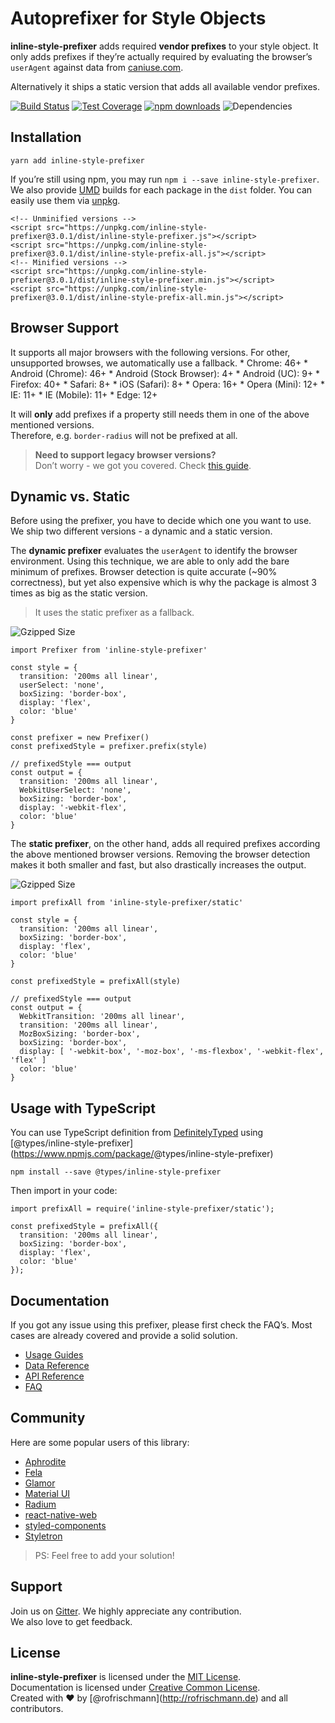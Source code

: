 Autoprefixer for Style Objects
==============================

**inline-style-prefixer** adds required **vendor prefixes** to your style object. It only adds prefixes if they’re actually required by evaluating the browser’s `userAgent` against data from [caniuse.com](http://caniuse.com/).  

Alternatively it ships a static version that adds all available vendor prefixes.

[![Build Status](https://travis-ci.org/rofrischmann/inline-style-prefixer.svg)](https://travis-ci.org/rofrischmann/inline-style-prefixer) [![Test Coverage](https://codeclimate.com/github/rofrischmann/inline-style-prefixer/badges/coverage.svg)](https://codeclimate.com/github/rofrischmann/inline-style-prefixer/coverage) [![npm downloads](https://img.shields.io/npm/dm/inline-style-prefixer.svg)](https://img.shields.io/npm/dm/inline-style-prefixer.svg) ![Dependencies](https://david-dm.org/rofrischmann/inline-style-prefixer.svg)

Installation
------------

    yarn add inline-style-prefixer

If you’re still using npm, you may run `npm i --save inline-style-prefixer`. We also provide [UMD](https://github.com/umdjs/umd) builds for each package in the `dist` folder. You can easily use them via [unpkg](https://unpkg.com/).

    <!-- Unminified versions -->
    <script src="https://unpkg.com/inline-style-prefixer@3.0.1/dist/inline-style-prefixer.js"></script>
    <script src="https://unpkg.com/inline-style-prefixer@3.0.1/dist/inline-style-prefix-all.js"></script>
    <!-- Minified versions -->
    <script src="https://unpkg.com/inline-style-prefixer@3.0.1/dist/inline-style-prefixer.min.js"></script>
    <script src="https://unpkg.com/inline-style-prefixer@3.0.1/dist/inline-style-prefix-all.min.js"></script>

Browser Support
---------------

It supports all major browsers with the following versions. For other, unsupported browses, we automatically use a fallback. \* Chrome: 46+ \* Android (Chrome): 46+ \* Android (Stock Browser): 4+ \* Android (UC): 9+ \* Firefox: 40+ \* Safari: 8+ \* iOS (Safari): 8+ \* Opera: 16+ \* Opera (Mini): 12+ \* IE: 11+ \* IE (Mobile): 11+ \* Edge: 12+

It will **only** add prefixes if a property still needs them in one of the above mentioned versions.  
Therefore, e.g. `border-radius` will not be prefixed at all.

> **Need to support legacy browser versions?**  
> Don’t worry - we got you covered. Check [this guide](https://github.com/rofrischmann/inline-style-prefixer/blob/master/docs/guides/CustomPrefixer.md).

Dynamic vs. Static
------------------

Before using the prefixer, you have to decide which one you want to use. We ship two different versions - a dynamic and a static version.

The **dynamic prefixer** evaluates the `userAgent` to identify the browser environment. Using this technique, we are able to only add the bare minimum of prefixes. Browser detection is quite accurate (~90% correctness), but yet also expensive which is why the package is almost 3 times as big as the static version.

> It uses the static prefixer as a fallback.

![Gzipped Size](https://img.shields.io/badge/gzipped-8.50kb-brightgreen.svg)

    import Prefixer from 'inline-style-prefixer'

    const style = {
      transition: '200ms all linear',
      userSelect: 'none',
      boxSizing: 'border-box',
      display: 'flex',
      color: 'blue'
    }

    const prefixer = new Prefixer()
    const prefixedStyle = prefixer.prefix(style)

    // prefixedStyle === output
    const output = {
      transition: '200ms all linear',
      WebkitUserSelect: 'none',
      boxSizing: 'border-box',
      display: '-webkit-flex',
      color: 'blue'
    }

The **static prefixer**, on the other hand, adds all required prefixes according the above mentioned browser versions. Removing the browser detection makes it both smaller and fast, but also drastically increases the output.

![Gzipped Size](https://img.shields.io/badge/gzipped-2.70kb-brightgreen.svg)

    import prefixAll from 'inline-style-prefixer/static'

    const style = {
      transition: '200ms all linear',
      boxSizing: 'border-box',
      display: 'flex',
      color: 'blue'
    }

    const prefixedStyle = prefixAll(style)

    // prefixedStyle === output
    const output = {
      WebkitTransition: '200ms all linear',
      transition: '200ms all linear',
      MozBoxSizing: 'border-box',
      boxSizing: 'border-box',
      display: [ '-webkit-box', '-moz-box', '-ms-flexbox', '-webkit-flex', 'flex' ]
      color: 'blue'
    }

Usage with TypeScript
---------------------

You can use TypeScript definition from [DefinitelyTyped](https://github.com/DefinitelyTyped/DefinitelyTyped/tree/master/types/inline-style-prefixer) using <span class="citation" data-cites="types/inline-style-prefixer">\[@types/inline-style-prefixer\]</span>(https://www.npmjs.com/package/<span class="citation" data-cites="types/inline-style-prefixer">@types/inline-style-prefixer</span>)

    npm install --save @types/inline-style-prefixer

Then import in your code:

    import prefixAll = require('inline-style-prefixer/static');

    const prefixedStyle = prefixAll({
      transition: '200ms all linear',
      boxSizing: 'border-box',
      display: 'flex',
      color: 'blue'
    });

Documentation
-------------

If you got any issue using this prefixer, please first check the FAQ’s. Most cases are already covered and provide a solid solution.

-   [Usage Guides](https://inline-style-prefixer.js.org/docs/UsageGuides.html)
-   [Data Reference](https://inline-style-prefixer.js.org/docs/DataReference.html)
-   [API Reference](https://inline-style-prefixer.js.org/docs/API.html)
-   [FAQ](https://inline-style-prefixer.js.org/docs/FAQ.html)

Community
---------

Here are some popular users of this library:

-   [Aphrodite](https://github.com/Khan/aphrodite)
-   [Fela](https://github.com/rofrischmann/fela)
-   [Glamor](https://github.com/threepointone/glamor)
-   [Material UI](https://github.com/callemall/material-ui)
-   [Radium](https://github.com/FormidableLabs/radium)
-   [react-native-web](https://github.com/necolas/react-native-web)
-   [styled-components](https://github.com/styled-components/styled-components)
-   [Styletron](https://github.com/rtsao/styletron)

> PS: Feel free to add your solution!

Support
-------

Join us on [Gitter](https://gitter.im/rofrischmann/fela). We highly appreciate any contribution.  
We also love to get feedback.

License
-------

**inline-style-prefixer** is licensed under the [MIT License](http://opensource.org/licenses/MIT).  
Documentation is licensed under [Creative Common License](http://creativecommons.org/licenses/by/4.0/).  
Created with ♥ by <span class="citation" data-cites="rofrischmann">\[@rofrischmann\]</span>(http://rofrischmann.de) and all contributors.

